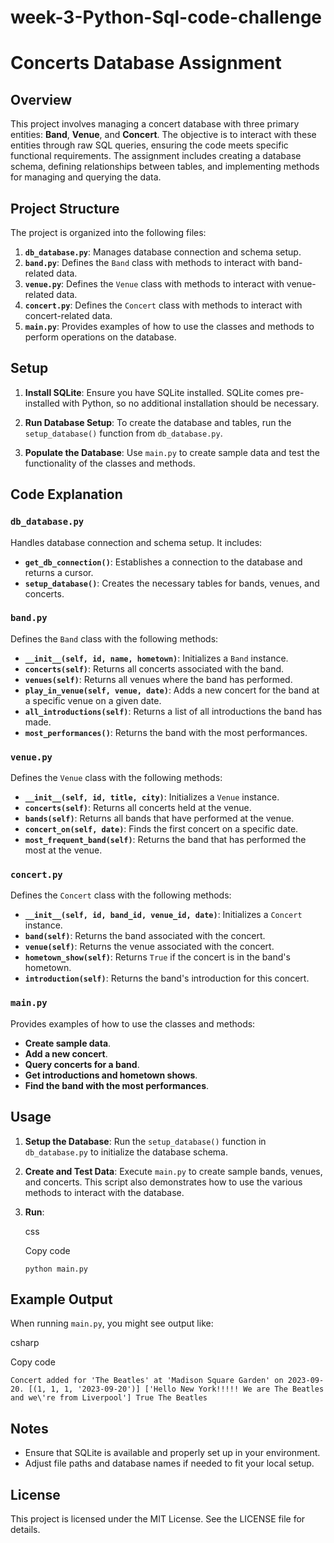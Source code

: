 # week-3-Python-Sql-code-challenge

# Concerts Database Assignment

## Overview

This project involves managing a concert database with three primary entities: **Band**, **Venue**, and **Concert**. The objective is to interact with these entities through raw SQL queries, ensuring the code meets specific functional requirements. The assignment includes creating a database schema, defining relationships between tables, and implementing methods for managing and querying the data.

## Project Structure

The project is organized into the following files:

1.  **`db_database.py`**: Manages database connection and schema setup.
2.  **`band.py`**: Defines the `Band` class with methods to interact with band-related data.
3.  **`venue.py`**: Defines the `Venue` class with methods to interact with venue-related data.
4.  **`concert.py`**: Defines the `Concert` class with methods to interact with concert-related data.
5.  **`main.py`**: Provides examples of how to use the classes and methods to perform operations on the database.

## Setup

1.  **Install SQLite**: Ensure you have SQLite installed. SQLite comes pre-installed with Python, so no additional installation should be necessary.
    
2.  **Run Database Setup**: To create the database and tables, run the `setup_database()` function from `db_database.py`.
    
3.  **Populate the Database**: Use `main.py` to create sample data and test the functionality of the classes and methods.
    

## Code Explanation

### `db_database.py`

Handles database connection and schema setup. It includes:

-   **`get_db_connection()`**: Establishes a connection to the database and returns a cursor.
-   **`setup_database()`**: Creates the necessary tables for bands, venues, and concerts.

### `band.py`

Defines the `Band` class with the following methods:

-   **`__init__(self, id, name, hometown)`**: Initializes a `Band` instance.
-   **`concerts(self)`**: Returns all concerts associated with the band.
-   **`venues(self)`**: Returns all venues where the band has performed.
-   **`play_in_venue(self, venue, date)`**: Adds a new concert for the band at a specific venue on a given date.
-   **`all_introductions(self)`**: Returns a list of all introductions the band has made.
-   **`most_performances()`**: Returns the band with the most performances.

### `venue.py`

Defines the `Venue` class with the following methods:

-   **`__init__(self, id, title, city)`**: Initializes a `Venue` instance.
-   **`concerts(self)`**: Returns all concerts held at the venue.
-   **`bands(self)`**: Returns all bands that have performed at the venue.
-   **`concert_on(self, date)`**: Finds the first concert on a specific date.
-   **`most_frequent_band(self)`**: Returns the band that has performed the most at the venue.

### `concert.py`

Defines the `Concert` class with the following methods:

-   **`__init__(self, id, band_id, venue_id, date)`**: Initializes a `Concert` instance.
-   **`band(self)`**: Returns the band associated with the concert.
-   **`venue(self)`**: Returns the venue associated with the concert.
-   **`hometown_show(self)`**: Returns `True` if the concert is in the band's hometown.
-   **`introduction(self)`**: Returns the band's introduction for this concert.

### `main.py`

Provides examples of how to use the classes and methods:

-   **Create sample data**.
-   **Add a new concert**.
-   **Query concerts for a band**.
-   **Get introductions and hometown shows**.
-   **Find the band with the most performances**.

## Usage

1.  **Setup the Database**: Run the `setup_database()` function in `db_database.py` to initialize the database schema.
    
2.  **Create and Test Data**: Execute `main.py` to create sample bands, venues, and concerts. This script also demonstrates how to use the various methods to interact with the database.
    
3.  **Run**:
    
    css
    
    Copy code
    
    `python main.py` 
    

## Example Output

When running `main.py`, you might see output like:

csharp

Copy code

`Concert added for 'The Beatles' at 'Madison Square Garden' on 2023-09-20.
[(1, 1, 1, '2023-09-20')]
['Hello New York!!!!! We are The Beatles and we\'re from Liverpool']
True
The Beatles` 

## Notes

-   Ensure that SQLite is available and properly set up in your environment.
-   Adjust file paths and database names if needed to fit your local setup.

## License

This project is licensed under the MIT License. See the LICENSE file for details.